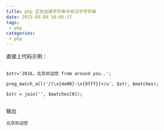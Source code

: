 ```yaml
---
title: php 正则去掉字符串中非汉字字符串
date: 2015-03-09 10:05:37
tags:
 - php
categories:
 - php 
---
```


直接上代码示例：

```$xslt

$str='2016，北京欢迎您 from around you..';
 
preg_match_all('/[\x{4e00}-\x{9fff}]+/u', $str, $matches);
 
$str = join('', $matches[0]);
 
```

输出
 
```$xslt
北京欢迎您
```
